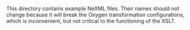 This directory contains example NeXML files.  Their names should not change because it
will break the Oxygen transformation configurations, which is inconvenient, but not
critical to the functioning of the XSLT.